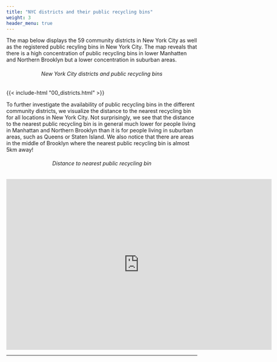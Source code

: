 ```yaml
---
title: "NYC districts and their public recycling bins"
weight: 3
header_menu: true
---
```


The map below displays the 59 community districts in New York City as well as the registered public recyling bins in New York City. The map reveals that there is a high concentration of public recycling bins in lower Manhatten and Northern Brooklyn but a lower concentration in suburban areas.

<h6 style="text-align:center;">New York City districts and public recycling bins</h6>
{{< include-html "00_districts.html" >}}

To further investigate the availability of public recycling bins in the different community districts, we visualize the distance to the nearest recycling bin for all locations in New York City. Not surprisingly, we see that the distance to the nearest public recycling bin is in general much lower for people living in Manhattan and Northern Brooklyn than it is for people living in suburban areas, such as Queens or Staten Island. We also notice that there are areas in the middle of Brooklyn where the nearest public recycling bin is almost 5km away!

<h6 style="text-align:center;">Distance to nearest public recycling bin</h6>
<iframe src="https://jonasvj.github.io/socialdata22-website/maps/nearest_bin.html"
	sandbox="allow-same-origin allow-scripts"
	width="700"
	height="450"
	scrolling="no"
	seamless="seamless"
	frameborder="0">
</iframe>

---